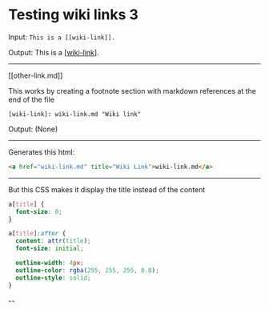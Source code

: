 # Testing wiki links 3

Input: `This is a [[wiki-link]].`

Output: This is a [[wiki-link]].

---

[[other-link.md]]

This works by creating a footnote section with markdown references at the end of the file

```
[wiki-link]: wiki-link.md "Wiki link"
```

[wiki-link]: wiki-link "Wiki Link"

Output: (None)

---

Generates this html:

```html
<a href="wiki-link.md" title="Wiki Link">wiki-link.md</a>
```

---

But this CSS makes it display the title instead of the content

```css
a[title] {
  font-size: 0;
}

a[title]:after {
  content: attr(title);
  font-size: initial;

  outline-width: 4px;
  outline-color: rgba(255, 255, 255, 0.8);
  outline-style: solid;
}
```

--

[//begin]: # "Autogenerated link references for markdown compatibility"
[wiki-link]: wiki-link.md "Wiki Link"
[backlink:readme]: readme.md "Foam"
[//end]: # "Autogenerated link references"

